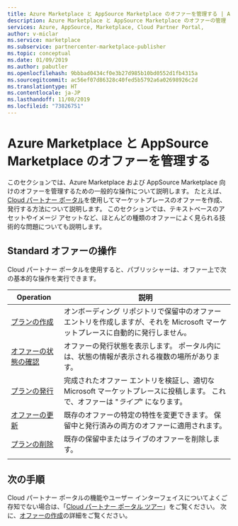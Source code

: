 ```yaml
---
title: Azure Marketplace と AppSource Marketplace のオファーを管理する | Azure Marketplace
description: Azure Marketplace と AppSource Marketplace のオファーの管理
services: Azure, AppSource, Marketplace, Cloud Partner Portal,
author: v-miclar
ms.service: marketplace
ms.subservice: partnercenter-marketplace-publisher
ms.topic: conceptual
ms.date: 01/09/2019
ms.author: pabutler
ms.openlocfilehash: 9bbbad0434cf0e3b27d985b10bd0552d1fb4315a
ms.sourcegitcommit: ac56ef07d86328c40fed5b5792a6a02698926c2d
ms.translationtype: HT
ms.contentlocale: ja-JP
ms.lasthandoff: 11/08/2019
ms.locfileid: "73826751"
---
```

# <a name="manage-azure-and-appsource-marketplace-offers"></a>Azure Marketplace と AppSource Marketplace のオファーを管理する

このセクションでは、Azure Marketplace および AppSource Marketplace 向けのオファーを管理するための一般的な操作について説明します。  たとえば、[Cloud パートナー ポータル](https://cloudpartner.azure.com/)を使用してマーケットプレースのオファーを作成、発行する方法について説明します。  このセクションでは、テキストベースのアセットやイメージ アセットなど、ほとんどの種類のオファーによく見られる技術的な問題についても説明します。


## <a name="standard-offer-operations"></a>Standard オファーの操作

Cloud パートナー ポータルを使用すると、パブリッシャーは、オファー上で次の基本的な操作を実行できます。

|     Operation      |  説明                                           |
|     ---------      |  -----------                                           |
| [プランの作成](./cpp-create-offer.md)   | オンボーディング リポジトリで保留中のオファー エントリを作成しますが、それを Microsoft マーケットプレースに自動的に発行しません。 | 
| [オファーの状態の確認](./cpp-view-status-offer.md)   | オファーの発行状態を表示します。  ポータル内には、状態の情報が表示される複数の場所があります。 |
| [プランの発行](./cpp-publish-offer.md) | 完成されたオファー エントリを検証し、適切な Microsoft マーケットプレースに投稿します。  これで、オファーは "*ライブ*" になります。 |
| [オファーの更新](./cpp-update-offer.md)   | 既存のオファーの特定の特性を変更できます。  保留中と発行済みの両方のオファーに適用されます。 |
| [プランの削除](./cpp-delete-offer.md)   | 既存の保留中またはライブのオファーを削除します。  | 
|  |  |
  

## <a name="next-steps"></a>次の手順

Cloud パートナー ポータルの機能やユーザー インターフェイスについてよくご存知でない場合は、「[Cloud パートナー ポータル ツアー](../portal-tour/cpp-portal-tour.md)」をご覧ください。  次に、[オファーの作成](./cpp-create-offer.md)の詳細をご覧ください。
